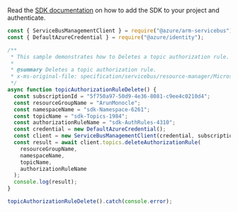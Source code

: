 Read the [SDK documentation](https://github.com/Azure/azure-sdk-for-js/blob/%40azure%2Farm-servicebus_6.0.0/sdk/servicebus/arm-servicebus/README.md) on how to add the SDK to your project and authenticate.

```javascript
const { ServiceBusManagementClient } = require("@azure/arm-servicebus");
const { DefaultAzureCredential } = require("@azure/identity");

/**
 * This sample demonstrates how to Deletes a topic authorization rule.
 *
 * @summary Deletes a topic authorization rule.
 * x-ms-original-file: specification/servicebus/resource-manager/Microsoft.ServiceBus/stable/2021-11-01/examples/Topics/SBTopicAuthorizationRuleDelete.json
 */
async function topicAuthorizationRuleDelete() {
  const subscriptionId = "5f750a97-50d9-4e36-8081-c9ee4c0210d4";
  const resourceGroupName = "ArunMonocle";
  const namespaceName = "sdk-Namespace-6261";
  const topicName = "sdk-Topics-1984";
  const authorizationRuleName = "sdk-AuthRules-4310";
  const credential = new DefaultAzureCredential();
  const client = new ServiceBusManagementClient(credential, subscriptionId);
  const result = await client.topics.deleteAuthorizationRule(
    resourceGroupName,
    namespaceName,
    topicName,
    authorizationRuleName
  );
  console.log(result);
}

topicAuthorizationRuleDelete().catch(console.error);
```
